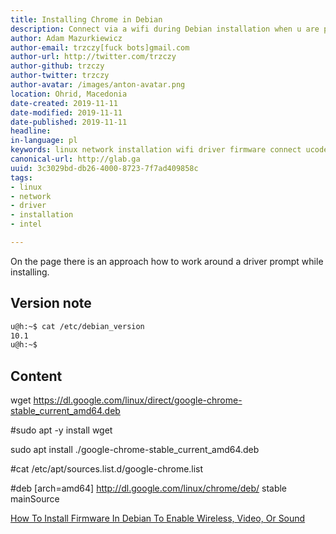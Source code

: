 ```yaml
---
title: Installing Chrome in Debian
description: Connect via a wifi during Debian installation when u are prompt by a system.
author: Adam Mazurkiewicz
author-email: trzczy[fuck bots]gmail.com
author-url: http://twitter.com/trzczy
author-github: trzczy
author-twitter: trzczy
author-avatar: /images/anton-avatar.png
location: Ohrid, Macedonia
date-created: 2019-11-11
date-modified: 2019-11-11
date-published: 2019-11-11
headline:
in-language: pl
keywords: linux network installation wifi driver firmware connect ucode Intel
canonical-url: http://glab.ga
uuid: 3c3029bd-db26-4000-8723-7f7ad409858c
tags:
- linux
- network
- driver
- installation
- intel

---
```


On the page there is an approach how to work around a driver prompt while installing.




## Version note

```bash
u@h:~$ cat /etc/debian_version
10.1
u@h:~$
```
## Content

wget https://dl.google.com/linux/direct/google-chrome-stable_current_amd64.deb

#sudo apt -y install wget

sudo apt install ./google-chrome-stable_current_amd64.deb


#cat /etc/apt/sources.list.d/google-chrome.list 

#deb [arch=amd64] http://dl.google.com/linux/chrome/deb/ stable mainSource

[How To Install Firmware In Debian To Enable Wireless, Video, Or Sound](https://www.linux.com/tutorials/how-install-firmware-debian-enable-wireless-video-or-sound/)

